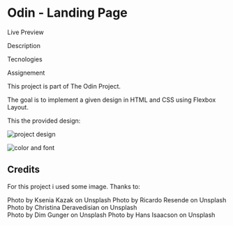# Odin - Landing Page

Live Preview


Description


Tecnologies


Assignement

This project is part of The Odin Project.

The goal is to implement a given design in HTML and CSS using Flexbox Layout.

This the provided design:

![project design](https://cdn.statically.io/gh/TheOdinProject/curriculum/main/foundations/html_css/project/odin-project.png)

![color and font](https://cdn.statically.io/gh/TheOdinProject/curriculum/main/foundations/html_css/project/colors_and_stuff.png)

## Credits

For this project i used some image. Thanks to:

Photo by Ksenia Kazak on Unsplash
Photo by Ricardo Resende on Unsplash  
Photo by Christina Deravedisian on Unsplash  
Photo by Dim Gunger on Unsplash
Photo by Hans Isaacson on Unsplash
